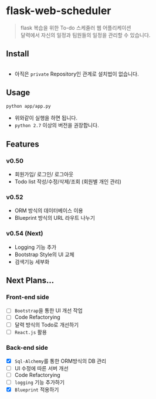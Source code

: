# flask-web-scheduler
> flask 복습을 위한 To-do 스케줄러 웹 어플리케이션<br>
> 달력에서 자신의 일정과 팀원들의 일정을 관리할 수 있습니다.

## Install

```bash

```

- 아직은 ```private``` Repository인 관계로 설치법이 없습니다.

## Usage
```bash
python app/app.py
```

- 위와같이 실행을 하면 됩니다.
- ```python 2.7``` 이상의 버전을 권장합니다.

## Features
### v0.50
- 회원가입/ 로그인/ 로그아웃
- Todo list 작성/수정/삭제/조회 (회원별 개인 관리)

### v0.52
- ORM 방식의 데이터베이스 이용
- Blueprint 방식의 URL 라우트 나누기

### v0.54 (Next)
- Logging 기능 추가
- Bootstrap Style의 UI 교체
- 검색기능 세부화


## Next Plans...
### Front-end side
- [ ] ```Bootstrap```을 통한 UI 개선 작업
- [ ] Code Refactorying
- [ ] 달력 방식의 Todo로 개선하기
- [ ] ```React.js``` 활용

### Back-end side
- [x] ```Sql-Alchemy```를 통한 ORM방식의 DB 관리
- [ ] UI 수정에 따른 서버 개선
- [ ] Code Refactorying
- [ ] ```logging``` 기능 추가하기
- [x] ```Blueprint``` 적용하기
